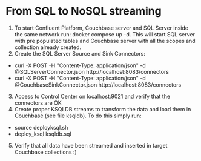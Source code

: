 # From SQL to NoSQL streaming

1) To start Confluent Platform, Couchbase server and SQL Server inside the same network run: docker compose up -d. This will start SQL server with pre populated tables and Couchbase server with all the scopes and collection already created.
2) Create the SQL Server Source and Sink Connectors:
*  curl -X POST -H "Content-Type: application/json" -d @SQLServerConnector.json http://localhost:8083/connectors  
 *  curl -X POST -H "Content-Type: application/json" -d @CouchbaseSinkConnector.json http://localhost:8083/connectors
3) Access to Control Center on localhost:9021 and verify that the connectors are OK
4) Create proper KSQLDB streams to transform the data and load them in Couchbase (see file ksqldb). To do this simply run:
  - source deployksql.sh
  - deploy_ksql ksqldb.sql
5) Verify that all data have been streamed and inserted in target Couchbase collections :)
 
